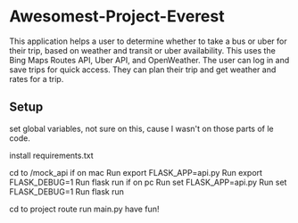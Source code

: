 # Awesomest-Project-Everest

This application helps a user to determine whether to take a bus or uber for their trip, based on weather and transit or uber availability. This uses the Bing Maps Routes API, Uber API, and OpenWeather. The user can log in and save trips for quick access. They can plan their trip and get weather and rates for a trip.


## Setup

set global variables, not sure on this, cause I wasn't on those parts of le code.

install requirements.txt

cd to /mock_api
 if on mac
Run export FLASK_APP=api.py
Run export FLASK_DEBUG=1
Run flask run
 if on pc
Run set FLASK_APP=api.py
Run set FLASK_DEBUG=1
Run flask run

cd to project route
run main.py
have fun!
